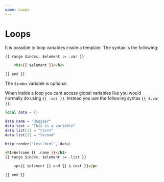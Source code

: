 ```yaml
---
name: Loops
---
```


# Loops

It is possible to loop variables inside a template. The syntax is the following:

```html
{{ range $index, $element := .var }}

    <h1>{{ $element }}</h1>

{{ end }}
```

The `$index` variable is optional.

When inside a loop you cant access global variables like you would normally do using `{{ .var }}`. Instead you use the following syntax `{{ $.var }}`:

```lua
local data = {}

data.name = "Raggaer"
data.text = "This is a variable"
data.list[1] = "First"
data.list[2] = "Second"

http:render("test.html", data)
```

```html
<h1>Welcome {{ .name }}</h1>
{{ range $index, $element := .list }}

    <p>{{ $element }} and {{ $.text }}</p>

{{ end }}
```